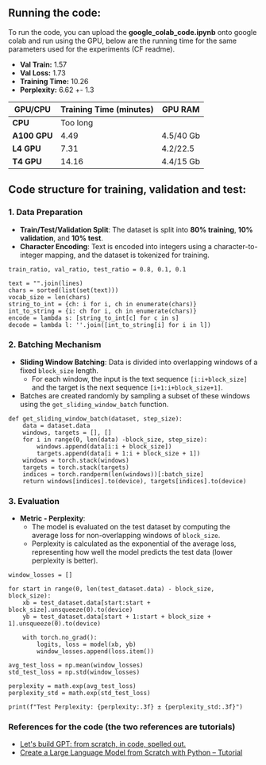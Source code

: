 

## Running the code:

To run the code, you can upload the **google_colab_code.ipynb** onto google colab and run using the GPU, below are the running time for the same parameters used for the experiments (CF readme).


- **Val Train:** 1.57
- **Val Loss:** 1.73
- **Training Time:** 10.26
- **Perplexity:** 6.62 +- 1.3

| **GPU/CPU**             | **Training Time (minutes)**                   | **GPU RAM** |
|----------------------------|-----------------------------------|-----------|
| **CPU**                     | Too long                                 |        |
| **A100 GPU**                | 4.49                          | 4.5/40 Gb       |
| **L4 GPU**                  | 7.31                                | 4.2/22.5       |
| **T4 GPU**                  | 14.16                          | 4.4/15 Gb         |

## Code structure for training, validation and test:

### 1. **Data Preparation**
- **Train/Test/Validation Split**: The dataset is split into **80% training**, **10% validation**, and **10% test**.
- **Character Encoding**: Text is encoded into integers using a character-to-integer mapping, and the dataset is tokenized for training.

```
train_ratio, val_ratio, test_ratio = 0.8, 0.1, 0.1

text = "".join(lines)
chars = sorted(list(set(text)))
vocab_size = len(chars)
string_to_int = {ch: i for i, ch in enumerate(chars)}
int_to_string = {i: ch for i, ch in enumerate(chars)}
encode = lambda s: [string_to_int[c] for c in s]
decode = lambda l: ''.join([int_to_string[i] for i in l])
```

### 2. **Batching Mechanism**
- **Sliding Window Batching**: Data is divided into overlapping windows of a fixed `block_size` length. 
  - For each window, the input is the text sequence `[i:i+block_size]` and the target is the next sequence `[i+1:i+block_size+1]`.
- Batches are created randomly by sampling a subset of these windows using the `get_sliding_window_batch` function.

```
def get_sliding_window_batch(dataset, step_size):
    data = dataset.data
    windows, targets = [], []
    for i in range(0, len(data) -block_size, step_size):
        windows.append(data[i:i + block_size])
        targets.append(data[i + 1:i + block_size + 1])
    windows = torch.stack(windows)
    targets = torch.stack(targets)
    indices = torch.randperm(len(windows))[:batch_size]
    return windows[indices].to(device), targets[indices].to(device)

```

### 3. **Evaluation**
- **Metric - Perplexity**: 
  - The model is evaluated on the test dataset by computing the average loss for non-overlapping windows of `block_size`.
  - Perplexity is calculated as the exponential of the average loss, representing how well the model predicts the test data (lower perplexity is better).

```
window_losses = []

for start in range(0, len(test_dataset.data) - block_size, block_size):
    xb = test_dataset.data[start:start + block_size].unsqueeze(0).to(device)
    yb = test_dataset.data[start + 1:start + block_size + 1].unsqueeze(0).to(device)

    with torch.no_grad():
        logits, loss = model(xb, yb)
        window_losses.append(loss.item())

avg_test_loss = np.mean(window_losses)
std_test_loss = np.std(window_losses)

perplexity = math.exp(avg_test_loss)
perplexity_std = math.exp(std_test_loss)

print(f"Test Perplexity: {perplexity:.3f} ± {perplexity_std:.3f}")
```

### References for the code (the two references are tutorials)

- [Let's build GPT: from scratch, in code, spelled out.](https://www.youtube.com/watch?v=kCc8FmEb1nY)
- [ Create a Large Language Model from Scratch with Python – Tutorial ](https://www.youtube.com/watch?v=UU1WVnMk4E8&t=8658s)